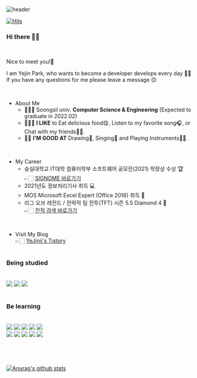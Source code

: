 ![header](https://capsule-render.vercel.app/api?type=Soft&color=B3688D&height=80&section=header&text=YeJin's%20Development%20Story&fontColor=FFFFFF&fontSize=40&animation=fadeIn)

[![Hits](https://hits.seeyoufarm.com/api/count/incr/badge.svg?url=https%3A%2F%2Fgithub.com%2FYeJinii&count_bg=%239E9E9E&title_bg=%23454545&icon=&icon_color=%23E7E7E7&title=Visitors&edge_flat=false)](https://hits.seeyoufarm.com)

###  Hi there 🙋‍♀️ 

<br/> 

  Nice to meet you!🤝 

  I am Yejin Park, who wants to become a developer develops every day 👩‍💻 \
  If you have any questions for me please leave a message 😊 
  
  <br/> 
  
  * About Me
    - 👩🏻‍🎓 Soongsil univ. **Computer Science & Engineering** (Expected to graduate in 2022.02)
    - 🙆🏻‍♀️ **I LIKE** to Eat delicious food😋, Listen to my favorite song🎧, or Chat with my friends🙌🏻.
    - 👍🏻 **I'M GOOD AT** Drawing🎨, Singing🎤 and Playing Instruments🎹🎸. 

  <br/> 
  
  * My Career
    - 숭실대학교 IT대학 컴퓨터학부 소프트웨어 공모전(2021) 학장상 수상 🏆  
      👉🏻 [SIGNOME 바로가기](https://github.com/SIGHOME)
    - 2021년도 정보처리기사 취득 💻
    - MOS Microsoft Excel Expert (Office 2016) 취득 📝
    - 리그 오브 레전드 / 전략적 팀 전투(TFT) 시즌 5.5 Diamond 4 💜   
      👉🏻 [전적 검색 바로가기](https://lolchess.gg/profile/kr/%EB%B0%95%EC%95%A0%EB%94%98)
      
  <br/>
      
  * Visit My Blog  
    👉🏻 [YeJinii's Tistory](https://yejinii.tistory.com/)
       
  
#
### Being studied <br/> <br/>
  <img src="https://img.shields.io/badge/C-A8B9CC?style=for-the-badge&logo=C&logoColor=white"/></a>
  <img src="https://img.shields.io/badge/C++-00599C?style=for-the-badge&logo=C%2B%2B&logoColor=white"/></a>
  <img src="https://img.shields.io/badge/MySQL-4479A1?style=for-the-badge&logo=Mysql&logoColor=white"/></a>
#

### Be learning <br/> <br/>
  <img src="https://img.shields.io/badge/JAVA-007396?style=for-the-badge&logo=Java&logoColor=white"/></a>
  <img src="https://img.shields.io/badge/Android-3DDC84?style=for-the-badge&logo=Android&logoColor=white"/></a>
  <img src="https://img.shields.io/badge/Kotlin-7F52FF?style=for-the-badge&logo=Kotlin&logoColor=white"/></a>
  <img src="https://img.shields.io/badge/JavaScript-F7DF1E?style=for-the-badge&logo=JavaScript&logoColor=white"/></a> 
  <img src="https://img.shields.io/badge/MongoDB-47A248?style=for-the-badge&logo=MongoDB&logoColor=white"/></a> <br/>
  <img src="https://img.shields.io/badge/Python-3776AB?style=for-the-badge&logo=Python&logoColor=white"/></a>
  <img src="https://img.shields.io/badge/Spring Boot-6DB33F?style=for-the-badge&logo=Spring Boot&logoColor=white"/></a>
  <img src="https://img.shields.io/badge/HTML5-E34F26?style=for-the-badge&logo=HTML5&logoColor=white"/></a>
  <img src="https://img.shields.io/badge/CSS3-1572B6?style=for-the-badge&logo=CSS3&logoColor=white"/></a>
  <img src="https://img.shields.io/badge/React-61DAFB?style=for-the-badge&logo=React&logoColor=white"/></a>
#
</br>

[![Anurag's github stats](https://github-readme-stats.vercel.app/api?username=YeJinii&show_icons=true&theme=dracula)](https://github.com/YeJinii/github-readme-stats)
